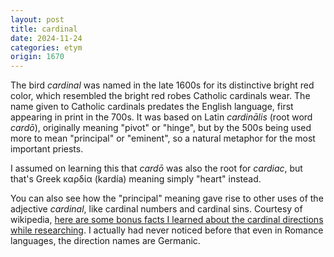 ```yaml
---
layout: post
title: cardinal
date: 2024-11-24
categories: etym
origin: 1670
---
```

The bird *cardinal* was named in the late 1600s for its distinctive bright red color, which resembled the bright red robes Catholic cardinals wear. The name given to Catholic cardinals predates the English language, first appearing in print in the 700s. It was based on Latin *cardinālis* (root word *cardō*), originally meaning "pivot" or "hinge", but by the 500s being used more to mean "principal" or "eminent", so a natural metaphor for the most important priests.

I assumed on learning this that *cardō* was also the root for *cardiac*, but that's Greek καρδία (kardía) meaning simply "heart" instead.

You can also see how the "principal" meaning gave rise to other uses of the adjective *cardinal*, like cardinal numbers and cardinal sins. Courtesy of wikipedia, [here are some bonus facts I learned about the cardinal directions while researching](https://en.wikipedia.org/wiki/Cardinal_direction#Germanic_origin_of_names). I actually had never noticed before that even in Romance languages, the direction names are Germanic.
